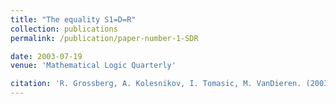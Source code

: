 ```yaml
---
title: "The equality S1=D=R"
collection: publications
permalink: /publication/paper-number-1-SDR

date: 2003-07-19
venue: 'Mathematical Logic Quarterly'

citation: 'R. Grossberg, A. Kolesnikov, I. Tomasic, M. VanDieren. (2003). &quot;The equality S1=D=R.&quot; <i>Mathematical Logic Quarterly</i>. 49, 115-128.'
---
```

 

